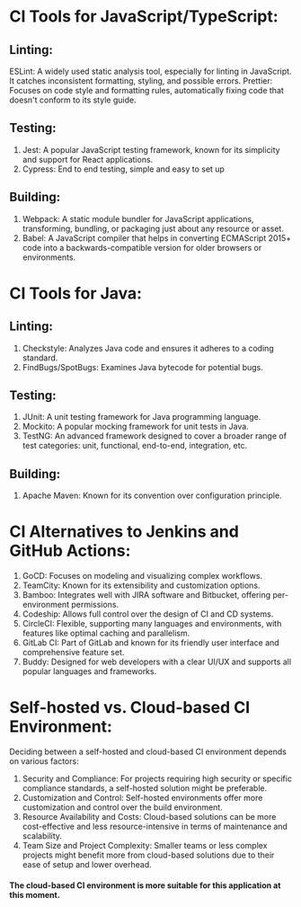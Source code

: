 # CI Tools for JavaScript/TypeScript:
## Linting:

ESLint: A widely used static analysis tool, especially for linting in JavaScript. It catches inconsistent formatting, styling, and possible errors​​.
Prettier: Focuses on code style and formatting rules, automatically fixing code that doesn't conform to its style guide​​.

## Testing:

1. Jest: A popular JavaScript testing framework, known for its simplicity and support for React applications.
2. Cypress: End to end testing, simple and easy to set up

## Building:

1. Webpack: A static module bundler for JavaScript applications, transforming, bundling, or packaging just about any resource or asset.
2. Babel: A JavaScript compiler that helps in converting ECMAScript 2015+ code into a backwards-compatible version for older browsers or environments.

# CI Tools for Java:
## Linting:

1. Checkstyle: Analyzes Java code and ensures it adheres to a coding standard.
2. FindBugs/SpotBugs: Examines Java bytecode for potential bugs.

## Testing:

1. JUnit: A unit testing framework for Java programming language.
2. Mockito: A popular mocking framework for unit tests in Java.
3. TestNG: An advanced framework designed to cover a broader range of test categories: unit, functional, end-to-end, integration, etc.

## Building:

1. Apache Maven: Known for its convention over configuration principle​​.

# CI Alternatives to Jenkins and GitHub Actions:
1. GoCD: Focuses on modeling and visualizing complex workflows​​.
2. TeamCity: Known for its extensibility and customization options​​.
3. Bamboo: Integrates well with JIRA software and Bitbucket, offering per-environment permissions​​.
4. Codeship: Allows full control over the design of CI and CD systems​​.
5. CircleCI: Flexible, supporting many languages and environments, with features like optimal caching and parallelism​​.
6. GitLab CI: Part of GitLab and known for its friendly user interface and comprehensive feature set​​.
7. Buddy: Designed for web developers with a clear UI/UX and supports all popular languages and frameworks​​.

# Self-hosted vs. Cloud-based CI Environment:
Deciding between a self-hosted and cloud-based CI environment depends on various factors:

1. Security and Compliance: For projects requiring high security or specific compliance standards, a self-hosted solution might be preferable.
2. Customization and Control: Self-hosted environments offer more customization and control over the build environment.
3. Resource Availability and Costs: Cloud-based solutions can be more cost-effective and less resource-intensive in terms of maintenance and scalability.
4. Team Size and Project Complexity: Smaller teams or less complex projects might benefit more from cloud-based solutions due to their ease of setup and lower overhead.

#### The cloud-based CI environment is more suitable for this application at this moment.
